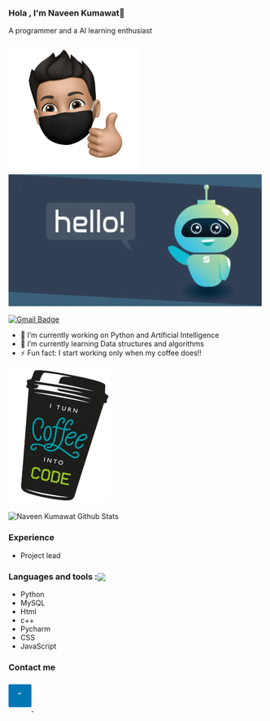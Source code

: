 ### Hola , I'm Naveen Kumawat👋

A programmer and a AI learning enthusiast

<a href="https://github.com/naveen-kumawat"><img align="left" width="260" height="260" src="https://github.com/naveen-kumawat/Overview/blob/39d09353dde9edfcd0a8536665e081e7079d8458/me.png"></a>

![robo hello](https://github.com/naveen-kumawat/Overview/blob/bf915a86efb8ee490a56fb78afcd5b784a5d7f48/hello.gif)



[![Gmail Badge](https://img.shields.io/badge/-nk75kumawat@gmail.com-c14438?style=flat-square&logo=Gmail&logoColor=white&link=mailto:nk75kumawat@gmail.com)](mailto:nk75kumawat@gmail.com.com)



- 🔭 I’m currently working on Python and Artificial Intelligence
- 🌱 I’m currently learning Data structures and algorithms
- ⚡ Fun fact: I start working only when my coffee does!!

![coffee code](https://github.com/naveen-kumawat/Overview/blob/bf915a86efb8ee490a56fb78afcd5b784a5d7f48/coffe.gif)




![Naveen Kumawat Github Stats](https://github-readme-stats.vercel.app/api?username=naveen-kumawat&&show_icons=true&title_color=ffffff&icon_color=bb2acf&text_color=daf7dc&bg_color=151515)

### Experience 

- Project lead 

### Languages and tools :<img src="https://user-images.githubusercontent.com/74038190/212284087-bbe7e430-757e-4901-90bf-4cd2ce3e1852.gif" width="39px" style="vertical-align: middle;">


- Python
- MySQL
- Html 
- c++
- Pycharm
- CSS
- JavaScript


### Contact me
<p align="left">
  <a href="https://www.linkedin.com/in/naveen-kumawat-287473189" target="_blank">
    <svg xmlns="http://www.w3.org/2000/svg" height="60" width="45" viewBox="0 0 24 24" fill="#0077B5">
      <path d="M0 1.3C0 .58.58 0 1.3 0h21.4c.72 0 1.3.58 1.3 1.3v21.4c0 .72-.58 1.3-1.3 1.3H1.3C.58 24 0 23.42 0 22.7V1.3zm13.8 16.57v-6.3c0-1.5-.5-2.5-1.7-2.5-1.5 0-2.4 1.0-2.4 2.6v6.3h-2.9V9.6h2.9v1.5c.5-.7 1.5-1.3 3-1.3 2.2 0 3.9 1.4 3.9 4.4v5.8h-3zM5.4 9.6h2.9v13.1H5.4V9.6zM7 7.5c-.9 0-1.6-.7-1.6-1.6 0-.9.7-1.6 1.6-1.6s1.6.7 1.6 1.6c0 .9-.7 1.6-1.6 1.6z"/>
    </svg>
  </a>
  &nbsp;&nbsp;
</p>





